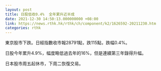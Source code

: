 ```yaml
---
layout: post
title: 日股低收0.4%  全年累升近半成
date: 2021-12-30 14:50:13.000000000 +08:00
link: https://news.rthk.hk/rthk/ch/component/k2/1626592-20211230.htm
categories: rthk
---
```


東京股市下跌。日經指數收市報28791點，跌115點，跌幅0.4%。

日股今年累升4.9%，幅度略低過去年的16%，但是連續第三年錄得升幅。

日本股市周五起休市，下周二恢復交易。
